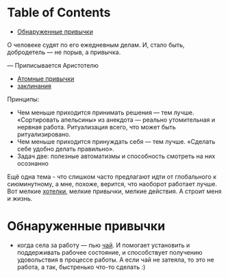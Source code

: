 
# Table of Contents

-   [Обнаруженные привычки](#org06465ab)

<div class="preview" id="org03a8d3b">

</div>

<div class="epigraph" id="orgf045d98">
<p>
О человеке судят по его ежедневным делам. И, стало быть, добродетель — не порыв, а привычка.
</p>

<p>
&#x2014; Приписывается Аристотелю
</p>

</div>

-   [Атомные привычки](20211120175605-атомные_привычки.publ.md)
-   [заклинания](20211121024917-заклинания.publ.md)

Принципы:

-   Чем меньше приходится принимать решения — тем лучше. «Сортировать апельсины» из анекдота — реально утомительная и нервная работа. Ритуализация всего, что может быть ритуализировано.
-   Чем меньше приходится принуждать себя — тем лучше. «Сделать себе удобно делать правильно».
-   Задач две: полезные автоматизмы и способность смотреть на них осознанно

Ещё одна тема - что слишком часто предлагают идти от глобального к сиюминутному, а мне, похоже, верится, что наоборот работает лучше. Вот мелкие [хотелки](../time/20210529142606-мечты_и_хотелки.publ.md), мелкие привычки, мелкие действия. А строит меня и жизнь.


<a id="org06465ab"></a>

# Обнаруженные привычки

-   когда села за работу — пью [чай](../food/20210412170512-чаи.publ.md). И помогает установить и поддерживать рабочее состояние, и способствует получению удовольствия в процессе работы. А если чай не затеяла, то это не работа, а так, быстренько что-то сделать :)

